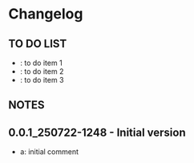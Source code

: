 # Changelog 

## TO DO LIST
- : to do item 1
- : to do item 2
- : to do item 3

## NOTES

## 0.0.1_250722-1248 - Initial version
- a: initial comment
